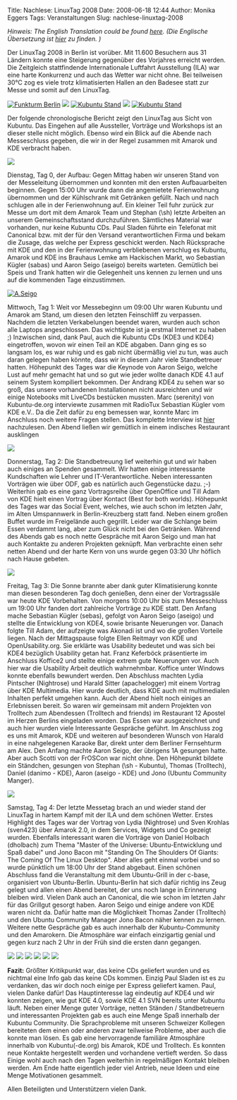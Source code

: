 Title: Nachlese: LinuxTag 2008
Date: 2008-06-18 12:44
Author: Monika Eggers
Tags: Veranstaltungen
Slug: nachlese-linuxtag-2008

*Hinweis: The English Translation could be found
[here](../../../../english/reflections-of-the-linuxtag-2008). (Die
Englische Übersetzung ist
[hier](../../../../english/reflections-of-the-linuxtag-2008) zu finden.
)*

Der LinuxTag 2008 in Berlin ist vorüber. Mit 11.600 Besuchern aus 31
Ländern konnte eine Steigerung gegenüber des Vorjahres erreicht werden.
Die Zeitgleich stattfindende Internationale Luftfahrt Ausstellung (ILA)
war eine harte Konkurrenz und auch das Wetter war nicht ohne. Bei
teilweisen 30°C zog es viele trotz klimatisierten Hallen an den Badesee
statt zur Messe und somit auf den LinuxTag.

[![Funkturm Berlin](http://www.kubuntu-de.org/files/bilder/001_4.thumbnail.jpg "Funkturm Berlin")](/bilder/events/linuxtag-2008/001)
[![](http://www.kubuntu-de.org/files/bilder/032_3.thumbnail.jpg)](/bilder/events/linuxtag-2008/032)
[![Kubuntu Stand](http://www.kubuntu-de.org/files/bilder/008_4.thumbnail.jpg "Kubuntu Stand")](/bilder/events/linuxtag-2008/008)
[![](http://www.kubuntu-de.org/files/bilder/009_4.thumbnail.jpg)](/bilder/events/linuxtag-2008/009)
[![Kubuntu Stand](http://www.kubuntu-de.org/files/bilder/010_4.thumbnail.jpg "Kubuntu Stand")](/bilder/events/linuxtag-2008/010)

Der folgende chronologische Bericht zeigt den LinuxTag aus Sicht von
Kubuntu. Das Eingehen auf alle Aussteller, Vorträge und Workshops ist an
dieser stelle nicht möglich. Ebenso wird ein Blick auf die Abende nach
Messeschluss gegeben, die wir in der Regel zusammen mit Amarok und KDE
verbracht haben.

[![](http://www.kubuntu-de.org/files/bilder/003_3.thumbnail.jpg)](/bilder/events/linuxtag-2008/003)

Dienstag, Tag 0, der Aufbau: Gegen Mittag haben wir
unseren Stand von der Messeleitung übernommen und konnten mit den ersten
Aufbauarbeiten beginnen. Gegen 15:00 Uhr wurde dann die angemietete
Ferienwohnung übernommen und der Kühlschrank mit Getränken gefüllt. Nach
und nach schlugen alle in der Ferienwohnung auf. Ein kleiner Teil fuhr
zurück zur Messe um dort mit dem Amarok Team und Stephan (\\sh) letzte
Arbeiten an unserem Gemeinschaftsstand durchzuführen. Sämtliches
Material war vorhanden, nur keine Kubuntu CDs. Paul Sladen führte ein
Telefonat mit Canonical bzw. mit der für den Versand verantwortlichen
Firma und bekam die Zusage, das welche per Express geschickt werden.
Nach Rücksprache mit KDE und den in der Ferienwohnung verbliebenen
verschlug es Kubuntu, Amarok und KDE ins Brauhaus Lemke am Hackischen
Markt, wo Sebastian Kügler (sabas) und Aaron Seigo (aseigo) bereits
warteten. Gemütlich bei Speis und Trank hatten wir die Gelegenheit uns
kennen zu lernen und uns auf die kommenden Tage einzustimmen.

[![A.Seigo](http://www.kubuntu-de.org/files/bilder/022_4.thumbnail.jpg "A. Seigo")](/bilder/events/linuxtag-2008/022)

Mittwoch, Tag 1: Weit vor Messebeginn um 09:00 Uhr waren
Kubuntu und Amarok am Stand, um diesen den letzten Feinschliff zu
verpassen. Nachdem die letzten Verkabelungen beendet waren, wurden auch
schon alle Laptops angeschlossen. Das wichtigste ist ja erstmal Internet
zu haben ;) Inzwischen sind, dank Paul, auch die Kubuntu CDs (KDE3 und
KDE4) eingetroffen, wovon wir einen Teil an KDE abgaben. Dann ging es so
langsam los, es war ruhig und es gab nicht übermäßig viel zu tun, was
auch daran gelegen haben könnte, dass wir in diesem Jahr viele
Standbetreuer hatten. Höhepunkt des Tages war die Keynode von Aaron
Seigo, welche Lust auf mehr gemacht hat und so gut wie jeder wollte
danach KDE 4.1 auf seinem System kompiliert bekommen. Der Andrang KDE4
zu sehen war so groß, das unsere vorhandenen Installationen nicht
ausreichten und wir einige Notebooks mit LiveCDs bestücken mussten. Marc
(serenity) von Kubuntu-de.org interviewte zusammen mit RadioTux
Sebastian Kügler vom KDE e.V.. Da die Zeit dafür zu eng bemessen war,
konnte Marc im Anschluss noch weitere Fragen stellen. Das komplette
Interview ist
[hier](http://www.kubuntu-de.org/nachrichten/sonstiges/interview-sebastian-kuegler-ueber-kde-4-1)
nachzulesen. Den Abend ließen wir gemütlich in einem indisches
Restaurant ausklingen

[![](http://www.kubuntu-de.org/files/bilder/051_2.thumbnail.jpg)](/bilder/events/linuxtag-2008/051)

Donnerstag, Tag 2: Die Standbetreuung lief weiterhin gut
und wir haben auch einiges an Spenden gesammelt. Wir hatten einige
interessante Kundschaften wie Lehrer und IT-Verantwortliche. Neben
interessanten Vorträgen wie über ODF, gab es natürlich auch Gegenstücke
dazu. ;-) Weiterhin gab es eine ganz Vortragsreihe über OpenOffice und
Till Adam von KDE hielt einen Vortrag über Kontact (Best for both
worlds). Höhepunkt des Tages war das Social Event, welches, wie auch
schon im letzten Jahr, im Alten Umspannwerk in Berlin-Kreuzberg statt
fand. Neben einem großen Buffet wurde im Freigelände auch gegrillt.
Leider war die Schlange beim Essen verdammt lang, aber zum Glück nicht
bei den Getränken. Während des Abends gab es noch nette Gespräche mit
Aaron Seigo und man hat auch Kontakte zu anderen Projekten geknüpft. Man
verbrachte einen sehr netten Abend und der harte Kern von uns wurde
gegen 03:30 Uhr höflich nach Hause gebeten.

[![](http://www.kubuntu-de.org/files/bilder/095_1.thumbnail.jpg)](/bilder/events/linuxtag-2008/095)

Freitag, Tag 3: Die Sonne brannte aber dank guter
Klimatisierung konnte man diesen besonderen Tag doch genießen, denn
einer der Vortragssäle war heute KDE Vorbehalten. Von morgens 10:00 Uhr
bis zum Messeschluss um 19:00 Uhr fanden dort zahlreiche Vorträge zu KDE
statt. Den Anfang mache Sebastian Kügler (sebas), gefolgt von Aaron
Seigo (aseigo) und stellte die Entwicklung von KDE4, sowie brisante
Neuerungen vor. Danach folgte Till Adam, der aufzeigte was Akonadi ist
und wo die großen Vorteile liegen. Nach der Mittagspause folgte Ellen
Reitmayr von KDE und OpenUsability.org. Sie erklärte was Usability
bedeutet und was sich bei KDE4 bezüglich Usability getan hat. Franz
Keferböck präsentierte im Anschluss Koffice2 und stellte einige extrem
gute Neuerungen vor. Auch hier war die Usability Arbeit deutlich
wahrnehmbar. Koffice unter Windows konnte ebenfalls bewundert werden.
Den Abschluss machten Lydia Pintscher (Nightrose) und Harald Sitter
(apachelogger) mit einem Vortrag über KDE Multimedia. Hier wurde
deutlich, dass KDE auch mit multimedialen Inhalten perfekt umgehen kann.
Auch der Abend hielt noch einiges an Erlebnissen bereit. So waren wir
gemeinsam mit andern Projekten von Trolltech zum Abendessen (Trolltech
and friends) im Restaurant 12 Apostel im Herzen Berlins eingeladen
worden. Das Essen war ausgezeichnet und auch hier wurden viele
Interessante Gespräche geführt. Im Anschluss zog es uns mit Amarok, KDE
und weiteren auf besonderen Wunsch von Harald in eine nahgelegenen
Karaoke Bar, direkt unter dem Berliner Fernsehturm am Alex. Den Anfang
machte Aaron Seigo, der übrigens 1A gesungen hatte. Aber auch Scotti von
der FrOSCon war nicht ohne. Den Höhepunkt bildete ein Ständchen,
gesungen von Stephan (\\sh - Kubuntu), Thomas (Trolltech), Daniel
(danimo - KDE), Aaron (aseigo - KDE) und Jono (Ubuntu Community Manger).

[![](http://www.kubuntu-de.org/files/bilder/135_1.thumbnail.jpg)](/bilder/events/linuxtag-2008/135)

Samstag, Tag 4: Der letzte Messetag brach an und wieder
stand der LinuxTag in hartem Kampf mit der ILA und dem schönen Wetter.
Erstes Highlight des Tages war der Vortrag von Lydia (Nightrose) und
Sven Krohlas (sven423) über Amarok 2.0, in dem Services, Widgets und Co
gezeigt wurden. Ebenfalls interessant waren die Vorträge von Daniel
Holbach (dholbach) zum Thema "Master of the Universe: Ubuntu-Entwicklung
und Spaß dabei" und Jono Bacon mit "Standing On The Shoulders Of Giants:
The Coming Of The Linux Desktop". Aber alles geht einmal vorbei und so
wurde pünktlich um 18:00 Uhr der Stand abgebaut. Einen schönen Abschluss
fand die Veranstaltung mit dem Ubuntu-Grill in der c-base, organisiert
von Ubuntu-Berlin. Ubuntu-Berlin hat sich dafür richtig ins Zeug gelegt
und allen einen Abend bereitet, der uns noch lange in Erinnerung bleiben
wird. Vielen Dank auch an Canonical, die wie schon im letzten Jahr für
das Grillgut gesorgt haben. Aaron Seigo und einige andere von KDE waren
nicht da. Dafür hatte man die Möglichkeit Thomas Zander (Trolltech) und
den Ubuntu Community Manager Jono Bacon näher kennen zu lernen. Weitere
nette Gespräche gab es auch innerhalb der Kubuntu-Community und den
Amarokern. Die Atmosphäre war einfach einzigartig genial und gegen kurz
nach 2 Uhr in der Früh sind die ersten dann gegangen.

[![](http://www.kubuntu-de.org/files/bilder/206.thumbnail.jpg)](/bilder/events/linuxtag-2008/206)
[![](http://www.kubuntu-de.org/files/bilder/212.thumbnail.jpg)](/bilder/events/linuxtag-2008/212)
[![](http://www.kubuntu-de.org/files/bilder/210.thumbnail.jpg)](/bilder/events/linuxtag-2008/210)
[![](http://www.kubuntu-de.org/files/bilder/216.thumbnail.jpg)](/bilder/events/linuxtag-2008/216)
[![](http://www.kubuntu-de.org/files/bilder/227.thumbnail.jpg)](/bilder/events/linuxtag-2008/227)
[![](http://www.kubuntu-de.org/files/bilder/221.thumbnail.jpg)](/bilder/events/linuxtag-2008/221)

**Fazit:** Größter Kritikpunkt war, das keine CDs geliefert wurden und
es nichtmal eine Info gab das keine CDs kommen. Einzig Paul Sladen ist
es zu verdanken, das wir doch noch einige per Express geliefert kamen.
Paul, vielen Danke dafür! Das Hauptinteresse lag eindeutig auf KDE4 und
wir konnten zeigen, wie gut KDE 4.0, sowie KDE 4.1 SVN bereits unter
Kubuntu läuft. Neben einer Menge guter Vorträge, netten Ständen /
Standbetreuern und interessanten Projekten gab es auch eine Menge Spaß
innerhalb der Kubuntu Community. Die Sprachprobleme mit unseren
Schweizer Kollegen bereiteten dem einen oder anderen zwar teilweise
Probleme, aber auch die konnte man lösen. Es gab eine hervorragende
familiäre Atmosphäre innerhalb von Kubuntu(-de.org) bis Amarok, KDE und
Trolltech. Es konnten neue Kontakte hergestellt werden und vorhandene
vertieft werden. So dass Einige wohl auch nach den Tagen weiterhin in
regelmäßigen Kontakt bleiben werden. Am Ende hatte eigentlich jeder viel
Antrieb, neue Ideen und eine Menge Motivationen gesammelt.

Allen Beteiligten und Unterstützern vielen Dank.
